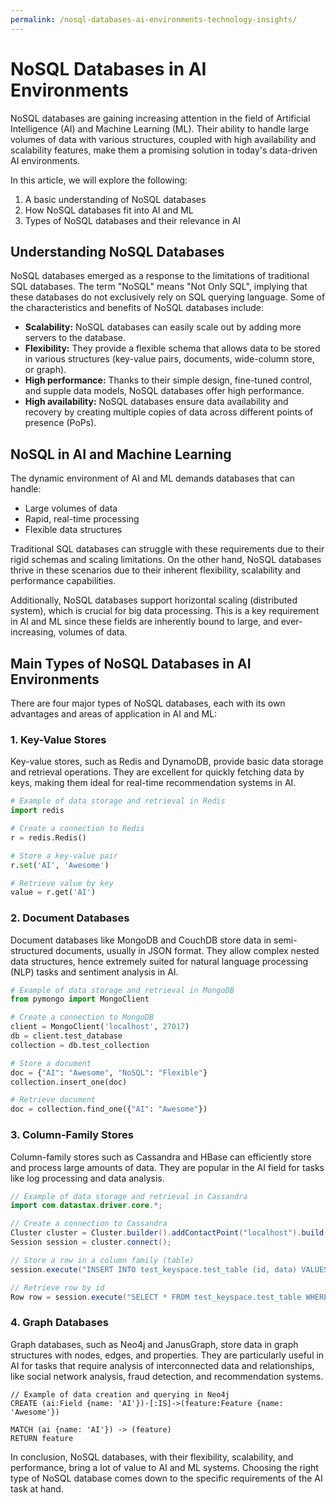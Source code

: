 ```yaml
---
permalink: /nosql-databases-ai-environments-technology-insights/
---
```


# NoSQL Databases in AI Environments

NoSQL databases are gaining increasing attention in the field of Artificial Intelligence (AI) and Machine Learning (ML). Their ability to handle large volumes of data with various structures, coupled with high availability and scalability features, make them a promising solution in today's data-driven AI environments.

In this article, we will explore the following:

1. A basic understanding of NoSQL databases
2. How NoSQL databases fit into AI and ML
3. Types of NoSQL databases and their relevance in AI

## Understanding NoSQL Databases

NoSQL databases emerged as a response to the limitations of traditional SQL databases. The term "NoSQL" means "Not Only SQL", implying that these databases do not exclusively rely on SQL querying language. Some of the characteristics and benefits of NoSQL databases include:

- **Scalability:** NoSQL databases can easily scale out by adding more servers to the database.
- **Flexibility:** They provide a flexible schema that allows data to be stored in various structures (key-value pairs, documents, wide-column store, or graph).
- **High performance:** Thanks to their simple design, fine-tuned control, and supple data models, NoSQL databases offer high performance.
- **High availability:** NoSQL databases ensure data availability and recovery by creating multiple copies of data across different points of presence (PoPs).

## NoSQL in AI and Machine Learning

The dynamic environment of AI and ML demands databases that can handle:

- Large volumes of data
- Rapid, real-time processing
- Flexible data structures

Traditional SQL databases can struggle with these requirements due to their rigid schemas and scaling limitations. On the other hand, NoSQL databases thrive in these scenarios due to their inherent flexibility, scalability and performance capabilities.

Additionally, NoSQL databases support horizontal scaling (distributed system), which is crucial for big data processing. This is a key requirement in AI and ML since these fields are inherently bound to large, and ever-increasing, volumes of data.

## Main Types of NoSQL Databases in AI Environments

There are four major types of NoSQL databases, each with its own advantages and areas of application in AI and ML:

### 1. Key-Value Stores

Key-value stores, such as Redis and DynamoDB, provide basic data storage and retrieval operations. They are excellent for quickly fetching data by keys, making them ideal for real-time recommendation systems in AI.

```python
# Example of data storage and retrieval in Redis
import redis

# Create a connection to Redis
r = redis.Redis()

# Store a key-value pair
r.set('AI', 'Awesome')

# Retrieve value by key
value = r.get('AI')
```

### 2. Document Databases

Document databases like MongoDB and CouchDB store data in semi-structured documents, usually in JSON format. They allow complex nested data structures, hence extremely suited for natural language processing (NLP) tasks and sentiment analysis in AI.

```python
# Example of data storage and retrieval in MongoDB
from pymongo import MongoClient

# Create a connection to MongoDB
client = MongoClient('localhost', 27017)
db = client.test_database
collection = db.test_collection

# Store a document
doc = {"AI": "Awesome", "NoSQL": "Flexible"}
collection.insert_one(doc)

# Retrieve document
doc = collection.find_one({"AI": "Awesome"})
```

### 3. Column-Family Stores

Column-family stores such as Cassandra and HBase can efficiently store and process large amounts of data. They are popular in the AI field for tasks like log processing and data analysis.

```java
// Example of data storage and retrieval in Cassandra
import com.datastax.driver.core.*;

// Create a connection to Cassandra
Cluster cluster = Cluster.builder().addContactPoint("localhost").build();
Session session = cluster.connect();

// Store a row in a column family (table)
session.execute("INSERT INTO test_keyspace.test_table (id, data) VALUES (1, 'AwesomeAI')");

// Retrieve row by id
Row row = session.execute("SELECT * FROM test_keyspace.test_table WHERE id = 1").one();
```

### 4. Graph Databases

Graph databases, such as Neo4j and JanusGraph, store data in graph structures with nodes, edges, and properties. They are particularly useful in AI for tasks that require analysis of interconnected data and relationships, like social network analysis, fraud detection, and recommendation systems.

```cypher
// Example of data creation and querying in Neo4j
CREATE (ai:Field {name: 'AI'})-[:IS]->(feature:Feature {name: 'Awesome'})

MATCH (ai {name: 'AI'}) -> (feature)
RETURN feature
```

In conclusion, NoSQL databases, with their flexibility, scalability, and performance, bring a lot of value to AI and ML systems. Choosing the right type of NoSQL database comes down to the specific requirements of the AI task at hand.
